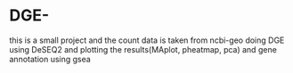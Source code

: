 # DGE-
this is a small project and the count data is taken from ncbi-geo 
doing DGE using DeSEQ2 and plotting the results(MAplot, pheatmap, pca) and gene annotation using gsea    
